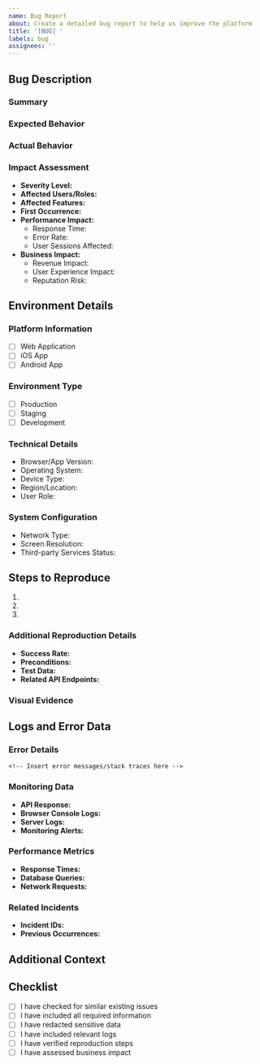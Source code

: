 ```yaml
---
name: Bug Report
about: Create a detailed bug report to help us improve the platform
title: '[BUG] '
labels: bug
assignees: ''
---
```


## Bug Description
<!-- Please provide a clear and concise description of the bug -->

### Summary
<!-- Brief overview of the issue -->

### Expected Behavior
<!-- What should have happened? -->

### Actual Behavior
<!-- What happened instead? -->

### Impact Assessment
- **Severity Level:** <!-- Critical/High/Medium/Low -->
- **Affected Users/Roles:** <!-- Renter/Property Manager/Agent/Admin -->
- **Affected Features:** <!-- List affected functionality -->
- **First Occurrence:** <!-- YYYY-MM-DD HH:MM:SS UTC -->
- **Performance Impact:**
  - Response Time: <!-- in ms -->
  - Error Rate: <!-- % -->
  - User Sessions Affected: <!-- number -->
- **Business Impact:**
  - Revenue Impact: <!-- if applicable -->
  - User Experience Impact: <!-- description -->
  - Reputation Risk: <!-- if applicable -->

## Environment Details
<!-- Check all that apply and provide additional details -->

### Platform Information
- [ ] Web Application
- [ ] iOS App
- [ ] Android App

### Environment Type
- [ ] Production
- [ ] Staging
- [ ] Development

### Technical Details
- Browser/App Version: <!-- e.g., Chrome 96.0.4664.93 -->
- Operating System: <!-- e.g., Windows 10, iOS 15.2 -->
- Device Type: <!-- e.g., iPhone 13, Desktop -->
- Region/Location: <!-- e.g., US-East -->
- User Role: <!-- Role when bug occurred -->

### System Configuration
- Network Type: <!-- e.g., WiFi, 4G, Ethernet -->
- Screen Resolution: <!-- if applicable -->
- Third-party Services Status: <!-- Any relevant external service status -->

## Steps to Reproduce
<!-- Provide detailed steps to reproduce the issue -->

1. <!-- First step -->
2. <!-- Second step -->
3. <!-- Additional steps... -->

### Additional Reproduction Details
- **Success Rate:** <!-- % of attempts bug reproduces -->
- **Preconditions:** <!-- Required setup/conditions -->
- **Test Data:** <!-- Required test accounts/data -->
- **Related API Endpoints:** <!-- Affected endpoints -->

### Visual Evidence
<!-- Add screenshots, videos, or links to visual evidence -->

## Logs and Error Data
<!-- Provide relevant logs and error information -->

### Error Details
```
<!-- Insert error messages/stack traces here -->
```

### Monitoring Data
- **API Response:** <!-- Related API response data -->
- **Browser Console Logs:** <!-- Relevant console output -->
- **Server Logs:** <!-- Related server logs -->
- **Monitoring Alerts:** <!-- Related alert data -->

### Performance Metrics
- **Response Times:** <!-- Relevant timing data -->
- **Database Queries:** <!-- Related query logs -->
- **Network Requests:** <!-- Related network logs -->

### Related Incidents
- **Incident IDs:** <!-- Related incident numbers -->
- **Previous Occurrences:** <!-- Similar past issues -->

## Additional Context
<!-- Add any other relevant context about the problem here -->

## Checklist
<!-- Ensure the following are completed before submitting -->

- [ ] I have checked for similar existing issues
- [ ] I have included all required information
- [ ] I have redacted sensitive data
- [ ] I have included relevant logs
- [ ] I have verified reproduction steps
- [ ] I have assessed business impact